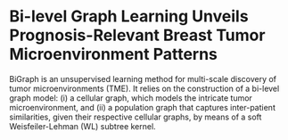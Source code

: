 # Bi-level Graph Learning Unveils Prognosis-Relevant Breast Tumor Microenvironment Patterns
BiGraph is an unsupervised learning method for multi-scale discovery of tumor microenvironments (TME). It relies on the construction of a bi-level graph model: (i) a cellular graph, which models the intricate tumor microenvironment, and (ii) a population graph that captures inter-patient similarities, given their respective cellular graphs, by means of a soft Weisfeiler-Lehman (WL) subtree kernel.